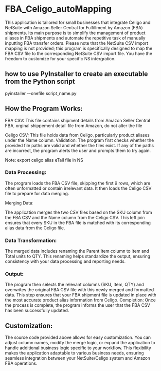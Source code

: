 # FBA_Celigo_autoMapping
This application is tailored for small businesses that integrate Celigo and NetSuite with Amazon Seller Central for Fulfillment by Amazon (FBA) shipments. Its main purpose is to simplify the management of product aliases in FBA shipments and automate the repetitive task of manually inputting FBA transfer orders. Please note that the NetSuite CSV import mapping is not provided; this program is specifically designed to map the FBA CSV file to the corresponding NetSuite CSV import file. You have the freedom to customize for your specific NS intergration.

## how to use PyInstaller to create an executable from the Python script
pyinstaller --onefile script_name.py


## How the Program Works:
FBA CSV: This file contains shipment details from Amazon Seller Central FBA, orginal shippement detail file from Amazon, do not alter the file

Celigo CSV: This file holds data from Celigo, particularly product aliases under the Name column.
Validation: The program first checks whether the provided file paths are valid and whether the files exist. If any of the paths are incorrect, the program alerts the user and prompts them to try again. 

Note: export celigo alias eTail file in NS

### Data Processing:

The program loads the FBA CSV file, skipping the first 9 rows, which are often unformatted or contain irrelevant data.
It then loads the Celigo CSV file to prepare for data merging.

Merging Data:

The application merges the two CSV files based on the SKU column from the FBA CSV and the Name column from the Celigo CSV. This left join ensures that every SKU in the FBA file is matched with its corresponding alias data from the Celigo file.

### Data Transformation:

The merged data includes renaming the Parent Item column to Item and Total units to QTY. This renaming helps standardize the output, ensuring consistency with your data processing and reporting needs.

### Output:

The program then selects the relevant columns (SKU, Item, QTY) and overwrites the original FBA CSV file with this newly merged and formatted data. This step ensures that your FBA shipment file is updated in place with the most accurate product alias information from Celigo.
Completion: Once the process is complete, the program informs the user that the FBA CSV has been successfully updated.

## Customization:
The source code provided above allows for easy customization. You can adjust column names, modify the merge logic, or expand the application to handle additional business logic specific to your workflow. This flexibility makes the application adaptable to various business needs, ensuring seamless integration between your NetSuite/Celigo system and Amazon FBA operations.


